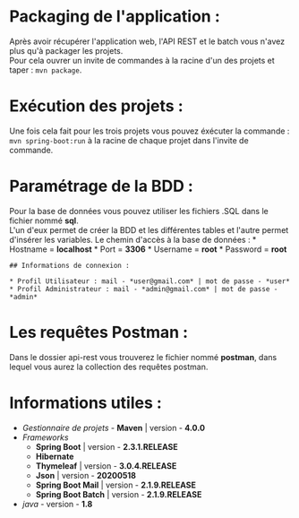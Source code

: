 # Packaging de l'application :  

Après avoir récupérer l'application web, l'API REST et le batch vous n'avez plus qu'à packager les projets.  
Pour cela ouvrer un invite de commandes à la racine d'un des projets et taper : `mvn package`.

# Exécution des projets :

Une fois cela fait pour les trois projets vous pouvez éxécuter la commande : `mvn spring-boot:run` à la racine de chaque projet
dans l'invite de commande.

# Paramétrage de la BDD :

Pour la base de données vous pouvez utiliser les fichiers .SQL dans le fichier nommé __sql__.  
L'un d'eux permet de créer la BDD et les différentes tables et l'autre permet d'insérer les variables.
Le chemin d'accès à la base de données :
	* Hostname = __localhost__
	* Port = __3306__
	* Username = __root__
	* Password = __root__

	## Informations de connexion :
	
	* Profil Utilisateur : mail - *user@gmail.com* | mot de passe - *user*
	* Profil Administrateur : mail - *admin@gmail.com* | mot de passe - *admin*

# Les requêtes Postman :

Dans le dossier api-rest vous trouverez le fichier nommé __postman__, dans lequel vous aurez la collection des requêtes postman.

# Informations utiles :

* *Gestionnaire de projets* - __Maven__ | version - __4.0.0__
* *Frameworks*
	* __Spring Boot__ | version - __2.3.1.RELEASE__
	* __Hibernate__
	* __Thymeleaf__ | version - __3.0.4.RELEASE__
	* __Json__ | version - __20200518__
	* __Spring Boot Mail__ | version - __2.1.9.RELEASE__
	* __Spring Boot Batch__ | version - __2.1.9.RELEASE__
* *java* - version - __1.8__
